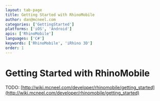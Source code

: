 ```yaml
---
layout: tab-page
title: Getting Started with RhinoMobile
author: dan@mcneel.com
categories: ['GettingStarted']
platforms: ['iOS', 'Android']
apis: ['RhinoMobile']
languages: ['C#']
keywords: ['RhinoMobile', 'iRhino 3D']
order: 1
---
```


# Getting Started with RhinoMobile

TODO: [http://wiki.mcneel.com/developer/rhinomobile/getting_started](http://wiki.mcneel.com/developer/rhinomobile/getting_started)
